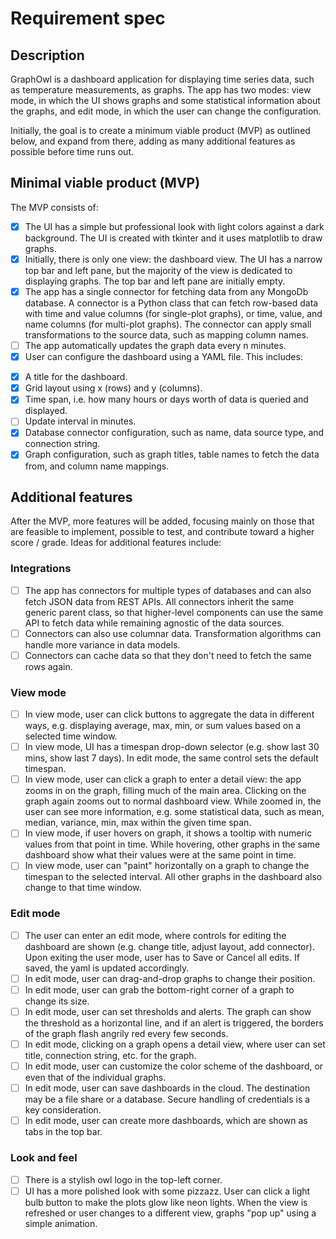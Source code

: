 # Requirement spec

## Description

GraphOwl is a dashboard application for displaying time series data, such as temperature measurements, as graphs. The app has two modes: view mode, in which the UI shows graphs and some statistical information about the graphs, and edit mode, in which the user can change the configuration.

Initially, the goal is to create a minimum viable product (MVP) as outlined below, and expand from there, adding as many additional features as possible before time runs out.

## Minimal viable product (MVP)

The MVP consists of:
* [X] The UI has a simple but professional look with light colors against a dark background. The UI is created with tkinter and it uses matplotlib to draw graphs.
* [X] Initially, there is only one view: the dashboard view. The UI has a narrow top bar and left pane, but the majority of the view is dedicated to displaying graphs. The top bar and left pane are initially empty.
* [X] The app has a single connector for fetching data from any MongoDb database. A connector is a Python class that can fetch row-based data with time and value columns (for single-plot graphs), or time, value, and name columns (for multi-plot graphs). The connector can apply small transformations to the source data, such as mapping column names.
* [ ] The app automatically updates the graph data every n minutes.
* [X] User can configure the dashboard using a YAML file. This includes:
- [X] A title for the dashboard.
- [X] Grid layout using x (rows) and y (columns). 
- [X] Time span, i.e. how many hours or days worth of data is queried and displayed.
- [ ] Update interval in minutes.
- [X] Database connector configuration, such as name, data source type, and connection string. 
- [X] Graph configuration, such as graph titles, table names to fetch the data from, and column name mappings.

## Additional features

After the MVP, more features will be added, focusing mainly on those that are feasible to implement, possible to test, and contribute toward a higher score / grade. Ideas for additional features include:

### Integrations
* [ ] The app has connectors for multiple types of databases and can also fetch JSON data from REST APIs. All connectors inherit the same generic parent class, so that higher-level components can use the same API to fetch data while remaining agnostic of the data sources.
* [ ] Connectors can also use columnar data. Transformation algorithms can handle more variance in data models.
* [ ] Connectors can cache data so that they don't need to fetch the same rows again.

### View mode
* [ ] In view mode, user can click buttons to aggregate the data in different ways, e.g. displaying average, max, min, or sum values based on a selected time window.
* [ ] In view mode, UI has a timespan drop-down selector (e.g. show last 30 mins, show last 7 days). In edit mode, the same control sets the default timespan.
* [ ] In view mode, user can click a graph to enter a detail view: the app zooms in on the graph, filling much of the main area. Clicking on the graph again zooms out to normal dashboard view. While zoomed in, the user can see more information, e.g. some statistical data, such as mean, median, variance, min, max within the given time span.
* [ ] In view mode, if user hovers on graph, it shows a tooltip with numeric values from that point in time. While hovering, other graphs in the same dashboard show what their values were at the same point in time.
* [ ] In view mode, user can "paint" horizontally on a graph to change the timespan to the selected interval. All other graphs in the dashboard also change to that time window.

### Edit mode
* [ ] The user can enter an edit mode, where controls for editing the dashboard are shown (e.g. change title, adjust layout, add connector). Upon exiting the user mode, user has to Save or Cancel all edits. If saved, the yaml is updated accordingly.
* [ ] In edit mode, user can drag-and-drop graphs to change their position.
* [ ] In edit mode, user can grab the bottom-right corner of a graph to change its size.
* [ ] In edit mode, user can set thresholds and alerts. The graph can show the threshold as a horizontal line, and if an alert is triggered, the borders of the graph flash angrily red every few seconds.
* [ ] In edit mode, clicking on a graph opens a detail view, where user can set title, connection string, etc. for the graph.
* [ ] In edit mode, user can customize the color scheme of the dashboard, or even that of the individual graphs.
* [ ] In edit mode, user can save dashboards in the cloud. The destination may be a file share or a database. Secure handling of credentials is a key consideration.
* [ ] In edit mode, user can create more dashboards, which are shown as tabs in the top bar.

### Look and feel
* [ ] There is a stylish owl logo in the top-left corner.
* [ ] UI has a more polished look with some pizzazz. User can click a light bulb button to make the plots glow like neon lights. When the view is refreshed or user changes to a different view, graphs "pop up" using a simple animation.
